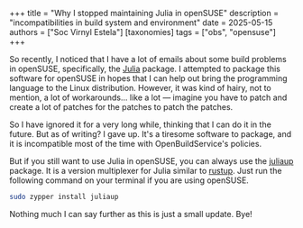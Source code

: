 +++
title = "Why I stopped maintaining Julia in openSUSE"
description = "incompatibilities in build system and environment"
date = 2025-05-15
authors = ["Soc Virnyl Estela"]
[taxonomies]
tags = ["obs", "opensuse"]
+++

So recently, I noticed that I have a lot of emails about some build problems in openSUSE, specifically,
the [Julia](https://julialang.org) package. I attempted to package this software for openSUSE in hopes that
I can help out bring the programming language to the Linux distribution. However, it was kind of hairy,
not to mention, a lot of workarounds... like a lot — imagine you have to patch and create a lot of patches
for the patches to patch the patches.

So I have ignored it for a very long while, thinking that I can do it in the future. But as of writing?
I gave up. It's a tiresome software to package, and it is incompatible most of the time with OpenBuildService's
policies.

But if you still want to use Julia in openSUSE, you can always use the [juliaup](https://github.com/JuliaLang/juliaup)
package. It is a version multiplexer for Julia similar to [rustup](https://rustup.rs). Just run the following
command on your terminal if you are using openSUSE.

```bash
sudo zypper install juliaup
```

Nothing much I can say further as this is just a small update. Bye!
